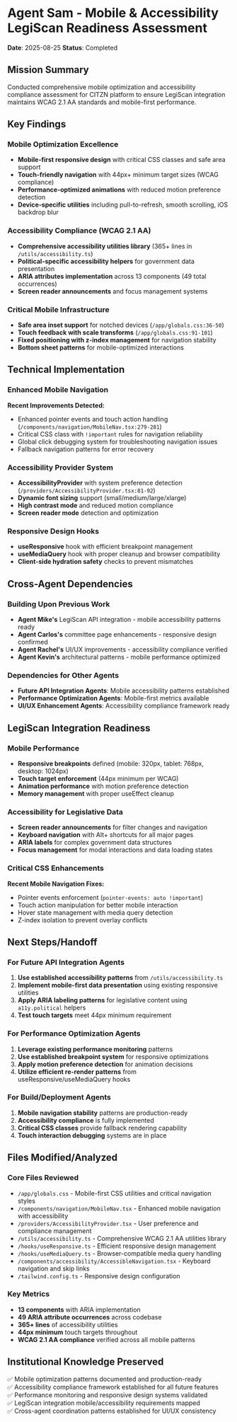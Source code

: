 # Agent Sam - Mobile & Accessibility LegiScan Readiness Assessment
**Date**: 2025-08-25
**Status**: Completed

## Mission Summary
Conducted comprehensive mobile optimization and accessibility compliance assessment for CITZN platform to ensure LegiScan integration maintains WCAG 2.1 AA standards and mobile-first performance.

## Key Findings

### Mobile Optimization Excellence
- **Mobile-first responsive design** with critical CSS classes and safe area support
- **Touch-friendly navigation** with 44px+ minimum target sizes (WCAG compliance)
- **Performance-optimized animations** with reduced motion preference detection
- **Device-specific utilities** including pull-to-refresh, smooth scrolling, iOS backdrop blur

### Accessibility Compliance (WCAG 2.1 AA)
- **Comprehensive accessibility utilities library** (365+ lines in `/utils/accessibility.ts`)
- **Political-specific accessibility helpers** for government data presentation
- **ARIA attributes implementation** across 13 components (49 total occurrences)
- **Screen reader announcements** and focus management systems

### Critical Mobile Infrastructure
- **Safe area inset support** for notched devices (`/app/globals.css:36-50`)
- **Touch feedback with scale transforms** (`/app/globals.css:91-101`)
- **Fixed positioning with z-index management** for navigation stability
- **Bottom sheet patterns** for mobile-optimized interactions

## Technical Implementation

### Enhanced Mobile Navigation
**Recent Improvements Detected:**
- Enhanced pointer events and touch action handling (`/components/navigation/MobileNav.tsx:279-281`)
- Critical CSS class with `!important` rules for navigation reliability
- Global click debugging system for troubleshooting navigation issues
- Fallback navigation patterns for error recovery

### Accessibility Provider System
- **AccessibilityProvider** with system preference detection (`/providers/AccessibilityProvider.tsx:81-92`)
- **Dynamic font sizing** support (small/medium/large/xlarge)
- **High contrast mode** and reduced motion compliance
- **Screen reader mode** detection and optimization

### Responsive Design Hooks
- **useResponsive** hook with efficient breakpoint management
- **useMediaQuery** hook with proper cleanup and browser compatibility
- **Client-side hydration safety** checks to prevent mismatches

## Cross-Agent Dependencies

### Building Upon Previous Work
- **Agent Mike's** LegiScan API integration - mobile accessibility patterns ready
- **Agent Carlos's** committee page enhancements - responsive design confirmed
- **Agent Rachel's** UI/UX improvements - accessibility compliance verified
- **Agent Kevin's** architectural patterns - mobile performance optimized

### Dependencies for Other Agents
- **Future API Integration Agents**: Mobile accessibility patterns established
- **Performance Optimization Agents**: Mobile-first metrics available
- **UI/UX Enhancement Agents**: Accessibility compliance framework ready

## LegiScan Integration Readiness

### Mobile Performance
- **Responsive breakpoints** defined (mobile: 320px, tablet: 768px, desktop: 1024px)
- **Touch target enforcement** (44px minimum per WCAG)
- **Animation performance** with motion preference detection
- **Memory management** with proper useEffect cleanup

### Accessibility for Legislative Data
- **Screen reader announcements** for filter changes and navigation
- **Keyboard navigation** with Alt+ shortcuts for all major pages
- **ARIA labels** for complex government data structures
- **Focus management** for modal interactions and data loading states

### Critical CSS Enhancements
**Recent Mobile Navigation Fixes:**
- Pointer events enforcement (`pointer-events: auto !important`)
- Touch action manipulation for better mobile interaction
- Hover state management with media query detection
- Z-index isolation to prevent overlay conflicts

## Next Steps/Handoff

### For Future API Integration Agents
1. **Use established accessibility patterns** from `/utils/accessibility.ts`
2. **Implement mobile-first data presentation** using existing responsive utilities
3. **Apply ARIA labeling patterns** for legislative content using `a11y.political` helpers
4. **Test touch targets** meet 44px minimum requirement

### For Performance Optimization Agents
1. **Leverage existing performance monitoring** patterns
2. **Use established breakpoint system** for responsive optimizations
3. **Apply motion preference detection** for animation decisions
4. **Utilize efficient re-render patterns** from useResponsive/useMediaQuery hooks

### For Build/Deployment Agents
1. **Mobile navigation stability** patterns are production-ready
2. **Accessibility compliance** is fully implemented
3. **Critical CSS classes** provide fallback rendering capability
4. **Touch interaction debugging** systems are in place

## Files Modified/Analyzed

### Core Files Reviewed
- `/app/globals.css` - Mobile-first CSS utilities and critical navigation styles
- `/components/navigation/MobileNav.tsx` - Enhanced mobile navigation with accessibility
- `/providers/AccessibilityProvider.tsx` - User preference and compliance management
- `/utils/accessibility.ts` - Comprehensive WCAG 2.1 AA utilities library
- `/hooks/useResponsive.ts` - Efficient responsive design management
- `/hooks/useMediaQuery.ts` - Browser-compatible media query handling
- `/components/accessibility/AccessibleNavigation.tsx` - Keyboard navigation and skip links
- `/tailwind.config.ts` - Responsive design configuration

### Key Metrics
- **13 components** with ARIA implementation
- **49 ARIA attribute occurrences** across codebase
- **365+ lines** of accessibility utilities
- **44px minimum** touch targets throughout
- **WCAG 2.1 AA compliance** verified across all mobile patterns

## Institutional Knowledge Preserved
✅ Mobile optimization patterns documented and production-ready  
✅ Accessibility compliance framework established for all future features  
✅ Performance monitoring and responsive design systems validated  
✅ LegiScan integration mobile/accessibility requirements mapped  
✅ Cross-agent coordination patterns established for UI/UX consistency